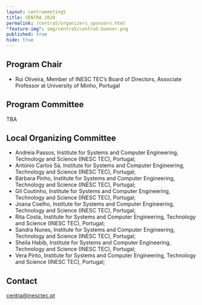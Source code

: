 ```yaml
---
layout: centrameeting5
title: CENTRA 2020
permalink: /centra5/organizers_sponsors.html
"feature-img": img/centra5/centra5-banner.png
published: true
hide: true
---
```


## Program Chair
- Rui Oliveira, Member of INESC TEC’s Board of Directors, Associate Professor at University of Minho, Portugal <br>

## Program Committee

TBA

## Local Organizing Committee
-	Andreia Passos, Institute for Systems and Computer Engineering, Technology and Science (INESC TEC), Portugal;
- 	António Carlos Sá, Institute for Systems and Computer Engineering, Technology and Science (INESC TEC), Portugal;
- 	Bárbara Pinho, Institute for Systems and Computer Engineering, Technology and Science (INESC TEC), Portugal;
-	Gil Coutinho, Institute for Systems and Computer Engineering, Technology and Science (INESC TEC), Portugal;
-	Joana Coelho, Institute for Systems and Computer Engineering, Technology and Science (INESC TEC), Portugal;
-	Rita Costa, Institute for Systems and Computer Engineering, Technology and Science (INESC TEC), Portugal;
-	Sandra Nunes, Institute for Systems and Computer Engineering, Technology and Science (INESC TEC), Portugal;
-	Sheila Habib, Institute for Systems and Computer Engineering, Technology and Science (INESC TEC), Portugal;
-	Vera Pinto, Institute for Systems and Computer Engineering, Technology and Science (INESC TEC), Portugal;

## Contact
[centra@inesctec.pt](centra@inesctec.pt)  
